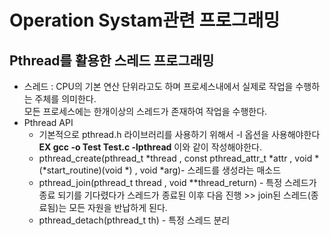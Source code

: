 # Operation Systam관련 프로그래밍
## Pthread를 활용한 스레드 프로그래밍
* 스레드 : CPU의 기본 연산 단위라고도 하며 프로세스내에서 실제로 작업을 수행하는 주체를 의미한다.     
    모든 프로세스에는 한개이상의 스레드가 존재하여 작업을 수행한다.
* Pthread API
    * 기본적으로 pthread.h 라이브러리를 사용하기 위해서 -l 옵션을 사용해야한다 **EX gcc -o Test Test.c -lpthread** 이와 같이 작성해야한다. 
    * pthread_create(pthread_t *thread , const pthread_attr_t *attr , void *(*start_routine)(void *) , void *arg)- 스레드를 생성라는 매소드
    * pthread_join(pthread_t thread , void **thread_return) - 특정 스레드가 종료 되기를 기다렸다가 스레드가 종료된 이후 다음 진행 >> join된 스레드(종료됨)는 모든 자원을 반납하게 된다. 
    * pthread_detach(pthread_t th) - 특정 스레드 분리